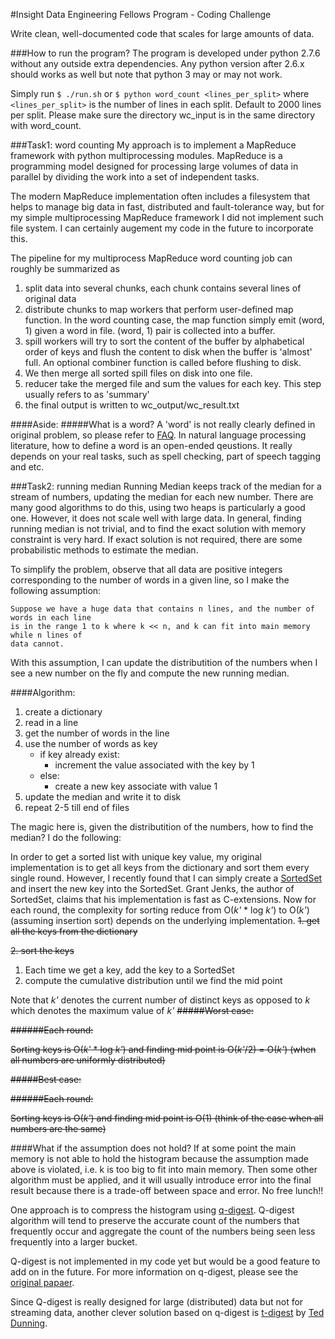 #Insight Data Engineering Fellows Program - Coding Challenge

Write clean, well-documented code that scales for large amounts of data.

###How to run the program?
The program is developed under python 2.7.6 without any outside extra dependencies. Any python version after 2.6.x should works as well but note that python 3 may or may not work.

Simply run `$ ./run.sh` or `$ python word_count <lines_per_split>`
where `<lines_per_split>` is the number of lines in each split. Default to 2000 lines per split.
Please make sure the directory wc_input is in the same directory with word_count.

###Task1: word counting
My approach is to implement a MapReduce framework with python multiprocessing modules.
MapReduce is a programming model designed for processing large volumes of data in parallel by dividing the work into a set of independent tasks.

The modern MapReduce implementation often includes a filesystem that helps to manage big data in fast, distributed and fault-tolerance way, but for my simple multiprocessing MapReduce framework I did not implement such file system. I can certainly augement my code in the future to incorporate this.

The pipeline for my multiprocess MapReduce word counting job can roughly be summarized as

1. split data into several chunks, each chunk contains several lines of original data
2. distribute chunks to map workers that perform user-defined map function. In the word counting case, the map function simply emit (word, 1) given a word in file. (word, 1) pair is collected into a buffer.
3. spill workers will try to sort the content of the buffer by alphabetical order of keys and flush the content to disk when the buffer is 'almost' full. An optional combiner function is called before flushing to disk.
4. We then merge all sorted spill files on disk into one file.
5. reducer take the merged file and sum the values for each key. This step usually refers to as 'summary'
6. the final output is written to wc_output/wc_result.txt

####Aside:
#####What is a word?
A 'word' is not really clearly defined in original problem, so please refer to [FAQ](https://github.com/InsightDataScience/cc-example#faq). In natural language processing literature, how to define a word is an open-ended qeustions. It really depends on your real tasks, such as spell checking, part of speech tagging and etc.

###Task2: running median
Running Median keeps track of the median for a stream of numbers, updating the median for each new number.
There are many good algorithms to do this, using two heaps is particularly a good one. However, it does not scale well with large data. In general, finding running median is not trivial, and to find the exact solution with memory constraint is very hard. If exact solution is not required, there are some probabilistic methods to estimate the median.

To simplify the problem, observe that all data are positive integers corresponding to the number of words in a given line, so I make the following assumption:
```
Suppose we have a huge data that contains n lines, and the number of words in each line
is in the range 1 to k where k << n, and k can fit into main memory while n lines of
data cannot.
```
With this assumption, I can update the distributition of the numbers when I see a new number on the fly and compute the new running median.

####Algorithm:
1. create a dictionary
2. read in a line
3. get the number of words in the line
4. use the number of words as key
   - if key already exist:
      - increment the value associated with the key by 1
   - else:
      - create a new key associate with value 1
5. update the median and write it to disk
6. repeat 2-5 till end of files

The magic here is, given the distributition of the numbers, how to find the median?
I do the following:

In order to get a sorted list with unique key value, my original implementation is to get all keys from the dictionary and sort them every single round. However, I recently found that I can simply create a [SortedSet](http://grantjenks.com/docs/sortedcontainers/sortedset.html) and insert the new key into the SortedSet. Grant Jenks, the author of SortedSet, claims that his implementation is fast as C-extensions. Now for each round, the complexity for sorting reduce from O(*k'* * log *k'*) to O(*k'*) (assuming insertion sort) depends on the underlying implementation.
~~1. get all the keys from the dictionary~~

~~2. sort the keys~~

1. Each time we get a key, add the key to a SortedSet
2. compute the cumulative distribution until we find the mid point

Note that *k'* denotes the current number of distinct keys as opposed to *k* which denotes the maximum value of *k'*
~~#####Worst case:~~

~~######Each round:~~

~~Sorting keys is O(*k'* * log *k'*) and finding mid point is O(*k'*/2) = O(*k'*) (when all numbers are uniformly distributed)~~

~~#####Best case:~~

~~######Each round:~~

~~Sorting keys is O(*k'*) and finding mid point is O(1) (think of the case when all numbers are the same)~~

####What if the assumption does not hold?
If at some point the main memory is not able to hold the histogram because the assumption made above is violated, i.e. k is too big to fit into main memory. Then some other algorithm must be applied, and it will usually introduce error into the final result because there is a trade-off between space and error. No free lunch!! 

One approach is to compress the histogram using [q-digest](http://www.cs.virginia.edu/~son/cs851/papers/ucsb.sensys04.pdf). Q-digest algorithm will tend to preserve the accurate count of the numbers that frequently occur and aggregate the count of the numbers being seen less frequently into a larger bucket.

Q-digest is not implemented in my code yet but would be a good feature to add on in the future. For more information on q-digest, please see the [original papaer](http://www.cs.virginia.edu/~son/cs851/papers/ucsb.sensys04.pdf).

Since Q-digest is really designed for large (distributed) data but not for streaming data, another clever solution based on q-digest is [t-digest](https://github.com/tdunning/t-digest/blob/master/docs/t-digest-paper/histo.pdf) by [Ted Dunning](https://www.mapr.com/blog/author/ted-dunning).
